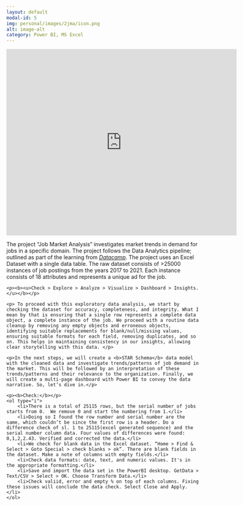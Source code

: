 ```yaml
---
layout: default
modal-id: 5
img: personal/images/2jma/icon.png
alt: image-alt
category: Power BI, MS Excel
---
```


<iframe title="Project_5" width="600" height="486" src="https://app.powerbi.com/view?r=eyJrIjoiZmI1MzZiNTAtYWVmOC00NTM1LWFhNjQtNzQwNGUwMjkzZGQwIiwidCI6Ijg0N2I0NjNlLWZmOTgtNGMyYy05NzRhLWZjMDUwZDIxZjNiNSJ9&embedImagePlaceholder=true&pageName=ReportSection" frameborder="0" allowFullScreen="true"></iframe>

<style type="text/css">
.tg  {border-collapse:collapse;border-spacing:0;width:auto;height:auto;}
.tg td{border-color:black;border-style:solid;border-width:1px;font-size:12px;
  overflow:hidden;padding:10px 5px;word-break:normal;}
.tg th{border-color:black;border-style:solid;border-width:1px;font-size:12px;
  font-weight:normal;overflow:hidden;padding:10px 5px;word-break:normal;}
.tg .tg-cly1{text-align:left;vertical-align:middle}
.tg .tg-99ka{background-color:#D9E1F2;font-weight:bold;text-align:left;vertical-align:middle}
.responsive {width:auto;height:auto}
</style>

<div>
	<p>The project “Job Market Analysis” investigates market trends in demand for jobs in a specific domain. The project follows the Data Analytics pipeline; outlined as part of the learning from <em><a href="https://app.datacamp.com/learn">Datacamp</a></em>. The project uses an Excel Dataset with a single data table. The raw dataset consists of >25000 instances of job postings from the years 2017 to 2021. Each instance consists of 18 attributes and represents a unique ad for the job.</p>
   
	<p><b><u>Check > Explore > Analyze > Visualize > Dashboard > Insights.</u></b></p>

	<p> To proceed with this exploratory data analysis, we start by checking the dataset for accuracy, completeness, and integrity. What I mean by that is ensuring that a single row represents a complete data object, a complete instance of the job. We proceed with a routine data cleanup by removing any empty objects and erroneous objects, identifying suitable replacements for blank/null/missing values, ensuring suitable formats for each field, removing duplicates, and so on. This helps in maintaining consistency in our insights, allowing clear storytelling with this data. </p>
	
	<p>In the next steps, we will create a <b>STAR Schema</b> data model with the cleaned data and investigate trends/patterns of job demand in the market. This will be followed by an interpretation of these trends/patterns and their relevance to the organization. Finally, we will create a multi-page dashboard with Power BI to convey the data narrative. So, let’s dive in.</p>

 	<p><b>Check:</b></p>
	<ol type="i">
		<li>There is a total of 25115 rows, but the serial number of jobs starts from 0.  We remove 0 and start the numbering from 1.</li>
		<li>Doing so I found the row number and serial number are the same, which couldn’t be since the first row is a header. Do a difference check of sl. 1 to 25115(excel generated sequence) and the serial number column data. Four values of differences were found: 0,1,2,2.43. Verified and corrected the data.</li>
		<li>We check for blank data in the Excel dataset. “Home > Find & Select > Goto Special > check blanks > ok”. There are blank fields in the dataset. Make a note of columns with empty fields.</li>
		<li>Check data formats: date, text, and numeric values. It's in the appropriate formatting.</li>
		<li>Save and import the data set in the PowerBI desktop. GetData > Text/CSV > Select > OK. Choose Transform Data.</li>
		<li>Check valiid, error and empty % on top of each columns. Fixing these issues will conclude the data check. Select Close and Apply.</li>		
	</ol>




